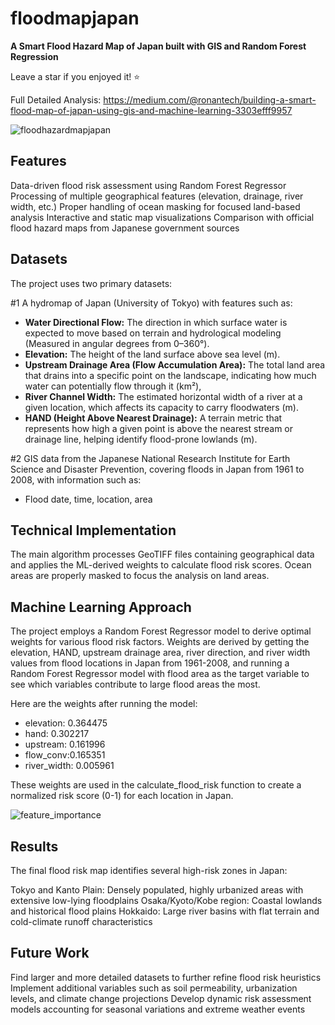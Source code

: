 # floodmapjapan
**A Smart Flood Hazard Map of Japan built with GIS and Random Forest Regression** 

Leave a star if you enjoyed it! ⭐️

Full Detailed Analysis: https://medium.com/@ronantech/building-a-smart-flood-map-of-japan-using-gis-and-machine-learning-3303efff9957

![floodhazardmapjapan](https://github.com/user-attachments/assets/034ae90e-4b4d-481d-aef6-65e66fd96105)




## Features

Data-driven flood risk assessment using Random Forest Regressor
Processing of multiple geographical features (elevation, drainage, river width, etc.)
Proper handling of ocean masking for focused land-based analysis
Interactive and static map visualizations
Comparison with official flood hazard maps from Japanese government sources

## Datasets
The project uses two primary datasets:

#1 A hydromap of Japan (University of Tokyo) with features such as:

* **Water Directional Flow:** The direction in which surface water is expected to move based on terrain and hydrological modeling (Measured in angular degrees from 0–360°).
* **Elevation:** The height of the land surface above sea level (m).
* **Upstream Drainage Area (Flow Accumulation Area):** The total land area that drains into a specific point on the landscape, indicating how much water can potentially flow through it (km²),
* **River Channel Width:** The estimated horizontal width of a river at a given location, which affects its capacity to carry floodwaters (m).
* **HAND (Height Above Nearest Drainage):** A terrain metric that represents how high a given point is above the nearest stream or drainage line, helping identify flood-prone lowlands (m).

#2 GIS data from the Japanese National Research Institute for Earth Science and Disaster Prevention, covering floods in Japan from 1961 to 2008, with information such as:
* Flood date, time, location, area


## Technical Implementation
The main algorithm processes GeoTIFF files containing geographical data and applies the ML-derived weights to calculate flood risk scores. Ocean areas are properly masked to focus the analysis on land areas.

## Machine Learning Approach
The project employs a Random Forest Regressor model to derive optimal weights for various flood risk factors. Weights are derived by getting the elevation, HAND, upstream drainage area, river direction, and river width values from flood locations in Japan from 1961-2008, and running a Random Forest Regressor model with flood area as the target variable to see which variables contribute to large flood areas the most. 

Here are the weights after running the model:

* elevation: 0.364475
* hand: 0.302217
* upstream: 0.161996
* flow_conv:0.165351
* river_width: 0.005961

These weights are used in the calculate_flood_risk function to create a normalized risk score (0-1) for each location in Japan. 

![feature_importance](https://github.com/user-attachments/assets/c3125fd6-7019-4bd8-ab10-daf947bc9e14)

## Results
The final flood risk map identifies several high-risk zones in Japan:

Tokyo and Kanto Plain: Densely populated, highly urbanized areas with extensive low-lying floodplains
Osaka/Kyoto/Kobe region: Coastal lowlands and historical flood plains
Hokkaido: Large river basins with flat terrain and cold-climate runoff characteristics

## Future Work
Find larger and more detailed datasets to further refine flood risk heuristics
Implement additional variables such as soil permeability, urbanization levels, and climate change projections
Develop dynamic risk assessment models accounting for seasonal variations and extreme weather events

